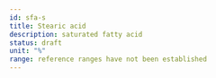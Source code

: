```yaml
---
id: sfa-s
title: Stearic acid
description: saturated fatty acid
status: draft
unit: "%"
range: reference ranges have not been established
---
```

